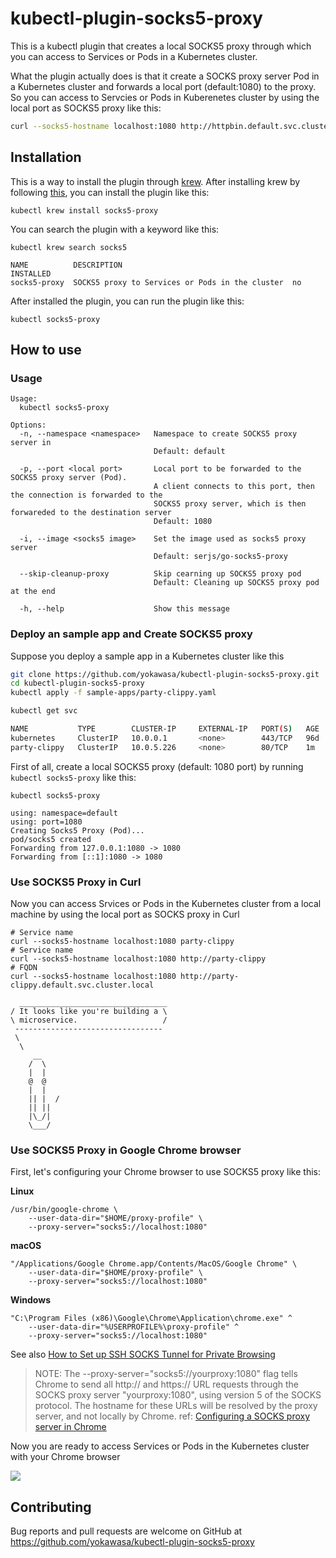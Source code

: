 # kubectl-plugin-socks5-proxy

This is a kubectl plugin that creates a local SOCKS5 proxy through which you can access to Services or Pods in a Kubernetes cluster.

What the plugin actually does is that it create a SOCKS proxy server Pod in a Kubernetes cluster and forwards a local port (default:1080) to the proxy. So you can access to Servcies or Pods in Kuberenetes cluster by using the local port as SOCKS5 proxy like this:

```bash
curl --socks5-hostname localhost:1080 http://httpbin.default.svc.cluster.local/headers
```

## Installation

This is a way to install the plugin through [krew](https://krew.sigs.k8s.io/). After installing krew by following [this](https://krew.sigs.k8s.io/docs/user-guide/setup/install/), you can install the plugin like this:

```
kubectl krew install socks5-proxy
```

You can search the plugin with a keyword like this:
```
kubectl krew search socks5

NAME          DESCRIPTION                                      INSTALLED
socks5-proxy  SOCKS5 proxy to Services or Pods in the cluster  no
```

After installed the plugin, you can run the plugin like this:
```
kubectl socks5-proxy
```

## How to use

### Usage

```TXT
Usage: 
  kubectl socks5-proxy

Options:
  -n, --namespace <namespace>   Namespace to create SOCKS5 proxy server in
                                Default: default

  -p, --port <local port>       Local port to be forwarded to the SOCKS5 proxy server (Pod).
                                A client connects to this port, then the connection is forwarded to the 
                                SOCKS5 proxy server, which is then forwareded to the destination server
                                Default: 1080

  -i, --image <socks5 image>    Set the image used as socks5 proxy server
                                Default: serjs/go-socks5-proxy

  --skip-cleanup-proxy          Skip cearning up SOCKS5 proxy pod
                                Default: Cleaning up SOCKS5 proxy pod at the end

  -h, --help                    Show this message
```

### Deploy an sample app and Create SOCKS5 proxy

Suppose you deploy a sample app in a Kubernetes cluster like this
```bash
git clone https://github.com/yokawasa/kubectl-plugin-socks5-proxy.git
cd kubectl-plugin-socks5-proxy
kubectl apply -f sample-apps/party-clippy.yaml

kubectl get svc

NAME           TYPE        CLUSTER-IP     EXTERNAL-IP   PORT(S)   AGE
kubernetes     ClusterIP   10.0.0.1       <none>        443/TCP   96d
party-clippy   ClusterIP   10.0.5.226     <none>        80/TCP    1m
```

First of all, create a local SOCKS5 proxy (default: 1080 port) by running `kubectl socks5-proxy` like this:
```
kubectl socks5-proxy

using: namespace=default
using: port=1080
Creating Socks5 Proxy (Pod)...
pod/socks5 created
Forwarding from 127.0.0.1:1080 -> 1080
Forwarding from [::1]:1080 -> 1080
```

### Use SOCKS5 Proxy in Curl

Now you can access Srvices or Pods in the Kubernetes cluster from a local machine by using the local port as SOCKS proxy in Curl
```
# Service name
curl --socks5-hostname localhost:1080 party-clippy
# Service name
curl --socks5-hostname localhost:1080 http://party-clippy
# FQDN
curl --socks5-hostname localhost:1080 http://party-clippy.default.svc.cluster.local
```

```
  _________________________________
/ It looks like you're building a \
\ microservice.                   /
 ---------------------------------
 \
  \
     __
    /  \
    |  |
    @  @
    |  |
    || |  /
    || ||
    |\_/|
    \___/
```

### Use SOCKS5 Proxy in Google Chrome browser

First, let's configuring your Chrome browser to use SOCKS5 proxy like this:

**Linux**
```
/usr/bin/google-chrome \
    --user-data-dir="$HOME/proxy-profile" \
    --proxy-server="socks5://localhost:1080"
```
**macOS**
```
"/Applications/Google Chrome.app/Contents/MacOS/Google Chrome" \
    --user-data-dir="$HOME/proxy-profile" \
    --proxy-server="socks5://localhost:1080"
```
**Windows**
```
"C:\Program Files (x86)\Google\Chrome\Application\chrome.exe" ^
    --user-data-dir="%USERPROFILE%\proxy-profile" ^
    --proxy-server="socks5://localhost:1080"
```
See also [How to Set up SSH SOCKS Tunnel for Private Browsing](https://linuxize.com/post/how-to-setup-ssh-socks-tunnel-for-private-browsing/)

> NOTE:
The --proxy-server="socks5://yourproxy:1080" flag tells Chrome to send all http:// and https:// URL requests through the SOCKS proxy server "yourproxy:1080", using version 5 of the SOCKS protocol. The hostname for these URLs will be resolved by the proxy server, and not locally by Chrome.
> ref: [Configuring a SOCKS proxy server in Chrome](https://www.chromium.org/developers/design-documents/network-stack/socks-proxy)

Now you are ready to access Services or Pods in the Kubernetes cluster with your Chrome browser

![](assets/chrome-socks5-proxy.png)


## Contributing

Bug reports and pull requests are welcome on GitHub at https://github.com/yokawasa/kubectl-plugin-socks5-proxy
